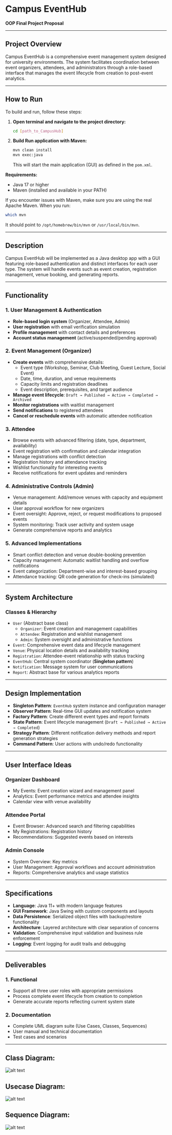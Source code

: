 # Campus EventHub  
**OOP Final Project Proposal**

---

## Project Overview  
Campus EventHub is a comprehensive event management system designed for university environments. The system facilitates coordination between event organizers, attendees, and administrators through a role-based interface that manages the event lifecycle from creation to post-event analytics.

---

## How to Run

To build and run, follow these steps:

1. **Open terminal and navigate to the project directory:**
   ```sh
   cd [path_to_CampusHub]
   ```

2. **Build Run application with Maven:**
   ```sh
   mvn clean install
   mvn exec:java
   ```
   This will start the main application (GUI) as defined in the `pom.xml`.

**Requirements:**
- Java 17 or higher
- Maven (installed and available in your PATH)

If you encounter issues with Maven, make sure you are using the real Apache Maven. When you run:
```sh
which mvn
```
It should point to `/opt/homebrew/bin/mvn` or `/usr/local/bin/mvn`.

---

## Description  
Campus EventHub will be implemented as a Java desktop app with a GUI featuring role-based authentication and distinct interfaces for each user type. The system will handle events such as event creation, registration management, venue booking, and generating reports.

---

## Functionality

### 1. User Management & Authentication
- **Role-based login system** (Organizer, Attendee, Admin)  
- **User registration** with email verification simulation  
- **Profile management** with contact details and preferences  
- **Account status management** (active/suspended/pending approval)

### 2. Event Management (Organizer)
- **Create events** with comprehensive details:
  - Event type (Workshop, Seminar, Club Meeting, Guest Lecture, Social Event)
  - Date, time, duration, and venue requirements
  - Capacity limits and registration deadlines
  - Event description, prerequisites, and target audience
- **Manage event lifecycle**: `Draft → Published → Active → Completed → Archived`  
- **Monitor registrations** with waitlist management  
- **Send notifications** to registered attendees  
- **Cancel or reschedule events** with automatic attendee notification

### 3. Attendee
- Browse events with advanced filtering (date, type, department, availability)
- Event registration with confirmation and calendar integration
- Manage registrations with conflict detection
- Registration history and attendance tracking
- Wishlist functionality for interesting events
- Receive notifications for event updates and reminders

### 4. Administrative Controls (Admin)
- Venue management: Add/remove venues with capacity and equipment details  
- User approval workflow for new organizers  
- Event oversight: Approve, reject, or request modifications to proposed events  
- System monitoring: Track user activity and system usage  
- Generate comprehensive reports and analytics

### 5. Advanced Implementations
- Smart conflict detection and venue double-booking prevention
- Capacity management: Automatic waitlist handling and overflow notifications
- Event categorization: Department-wise and interest-based grouping
- Attendance tracking: QR code generation for check-ins (simulated)

---

## System Architecture

### Classes & Hierarchy
- `User` (Abstract base class)
  - `Organizer`: Event creation and management capabilities
  - `Attendee`: Registration and wishlist management
  - `Admin`: System oversight and administrative functions
- `Event`: Comprehensive event data and lifecycle management
- `Venue`: Physical location details and availability tracking
- `Registration`: Attendee-event relationship with status tracking
- `EventHub`: Central system coordinator (**Singleton pattern**)
- `Notification`: Message system for user communications
- `Report`: Abstract base for various analytics reports

---

## Design Implementation
- **Singleton Pattern**: `EventHub` system instance and configuration manager  
- **Observer Pattern**: Real-time GUI updates and notification system  
- **Factory Pattern**: Create different event types and report formats  
- **State Pattern**: Event lifecycle management (`Draft → Published → Active → Completed`)  
- **Strategy Pattern**: Different notification delivery methods and report generation strategies  
- **Command Pattern**: User actions with undo/redo functionality  

---

## User Interface Ideas

### Organizer Dashboard
- My Events: Event creation wizard and management panel
- Analytics: Event performance metrics and attendee insights
- Calendar view with venue availability

### Attendee Portal
- Event Browser: Advanced search and filtering capabilities
- My Registrations: Registration history
- Recommendations: Suggested events based on interests

### Admin Console
- System Overview: Key metrics  
- User Management: Approval workflows and account administration  
- Reports: Comprehensive analytics and usage statistics  

---

## Specifications
- **Language**: Java 11+ with modern language features  
- **GUI Framework**: Java Swing with custom components and layouts  
- **Data Persistence**: Serialized object files with backup/restore functionality  
- **Architecture**: Layered architecture with clear separation of concerns  
- **Validation**: Comprehensive input validation and business rule enforcement  
- **Logging**: Event logging for audit trails and debugging  

---

## Deliverables

### 1. Functional
- Support all three user roles with appropriate permissions  
- Process complete event lifecycle from creation to completion  
- Generate accurate reports reflecting current system state  

### 2. Documentation
- Complete UML diagram suite (Use Cases, Classes, Sequences)  
- User manual and technical documentation  
- Test cases and scenarios  

---

## Class Diagram:

![alt text](project_information/Class_diagram.png)

## Usecase Diagram:

![alt text](project_information/Usecase_diagram.png)

## Sequence Diagram:

![alt text](project_information/Sequence_diagram.png)